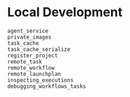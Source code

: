 # Local Development

```{auto-examples-toc}
agent_service
private_images
task_cache
task_cache_serialize
register_project
remote_task
remote_workflow
remote_launchplan
inspecting_executions
debugging_workflows_tasks
```
